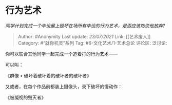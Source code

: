 # 行为艺术
*同学计划完成一个毕设展上毁坏在场所有毕设的行为艺术，是否应该劝说他放弃?*

> Author: #Anonymity
> Last update: *23/07/2021*
> Link: [[艺术废人]]
> Category: #“就你机灵”系列
> Tag: #6-文化艺术/1-艺术总论
> 评论区:
> 泛讨论:

你可以联合其他同学一起完成一个追着打的行为艺术——

可以叫：

《群像 • 破坏着破坏着的破坏者的破坏者》

又或者，在每个作品前都装上摄像头，录下破坏的慢动作：

《被凝视的毁灭者》
